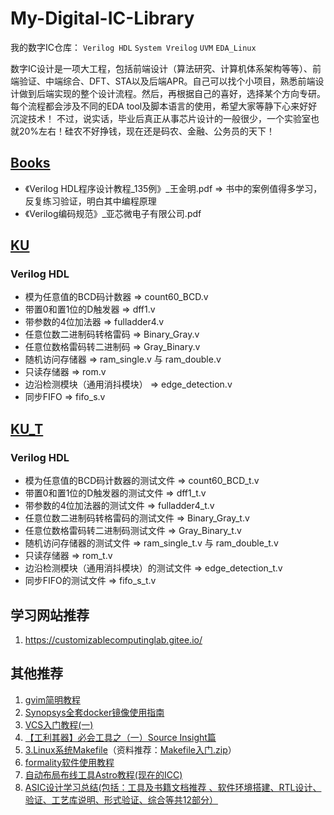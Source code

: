 # My-Digital-IC-Library
我的数字IC仓库：
`Verilog HDL` `System Vreilog`
`UVM`
`EDA_Linux`

数字IC设计是一项大工程，包括前端设计（算法研究、计算机体系架构等等）、前端验证、中端综合、DFT、STA以及后端APR。自己可以找个小项目，熟悉前端设计做到后端实现的整个设计流程。然后，再根据自己的喜好，选择某个方向专研。每个流程都会涉及不同的EDA tool及脚本语言的使用，希望大家等静下心来好好沉淀技术！
不过，说实话，毕业后真正从事芯片设计的一般很少，一个实验室也就20%左右！硅农不好挣钱，现在还是码农、金融、公务员的天下！

## [Books](./Books)
 - 《Verilog HDL程序设计教程_135例》_王金明.pdf  =>  书中的案例值得多学习，反复练习验证，明白其中编程原理
 - 《Verilog编码规范》_亚芯微电子有限公司.pdf

## [KU](./KU)
### Verilog HDL
 - 模为任意值的BCD码计数器  =>  count60_BCD.v
 - 带置0和置1位的D触发器  =>  dff1.v
 - 带参数的4位加法器  =>  fulladder4.v
 - 任意位数二进制码转格雷码  =>  Binary_Gray.v
 - 任意位数格雷码转二进制码  =>  Gray_Binary.v
 - 随机访问存储器  =>  ram_single.v 与 ram_double.v
 - 只读存储器  =>  rom.v
 - 边沿检测模块（通用消抖模块）  =>  edge_detection.v
 - 同步FIFO  =>  fifo_s.v


## [KU_T](./KU_T)
### Verilog HDL
 - 模为任意值的BCD码计数器的测试文件  =>  count60_BCD_t.v
 - 带置0和置1位的D触发器的测试文件  =>  dff1_t.v
 - 带参数的4位加法器的测试文件  =>  fulladder4_t.v
 - 任意位数二进制码转格雷码的测试文件  =>  Binary_Gray_t.v
 - 任意位数格雷码转二进制码测试文件  =>  Gray_Binary_t.v
 - 随机访问存储器的测试文件  =>  ram_single_t.v 与 ram_double_t.v
 - 只读存储器  =>  rom_t.v
 - 边沿检测模块（通用消抖模块）的测试文件  =>  edge_detection_t.v
 - 同步FIFO的测试文件  =>  fifo_s_t.v
 
 ## 学习网站推荐
 1. https://customizablecomputinglab.gitee.io/
 
## 其他推荐
 1. [gvim简明教程](https://www.jianshu.com/p/94ba2306f7c8)
 2. [Synopsys全套docker镜像使用指南](https://zhuanlan.zhihu.com/p/266225644)
 3. [VCS入门教程(一)](https://zhuanlan.zhihu.com/p/127335447)
 4. [【工利其器】必会工具之（一）Source Insight篇](https://www.cnblogs.com/andy-songwei/p/9965714.html)
 5. [3.Linux系统Makefile](https://www.bilibili.com/video/BV1dW411n7vk?from=search&seid=18160544971512013359)（资料推荐：[Makefile入门.zip](./Book/Makefile入门.zip)）
 6. [formality软件使用教程](https://blog.csdn.net/weixin_43755290/article/details/105097210?utm_medium=distribute.pc_relevant.none-task-blog-2%7Edefault%7EBlogCommendFromBaidu%7Edefault-18.control&dist_request_id=&depth_1-utm_source=distribute.pc_relevant.none-task-blog-2%7Edefault%7EBlogCommendFromBaidu%7Edefault-18.control)
 7. [自动布局布线工具Astro教程(现在的ICC)](https://wenku.baidu.com/view/a2bb3b6bcc7931b764ce1539.html)
 8. [ASIC设计学习总结(包括：工具及书籍文档推荐 、软件环境搭建、RTL设计、验证、工艺库说明、形式验证、综合等共12部分）](http://www.360doc.com/content/20/1215/18/39626951_951692940.shtml)
